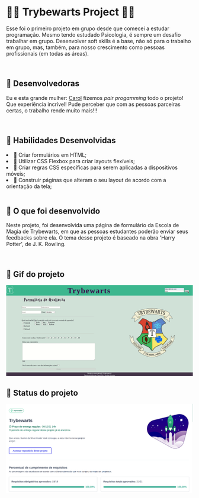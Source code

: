 # 🧙‍♀️ Trybewarts Project 🧙‍♀️

<p>Esse foi o primeiro projeto em grupo desde que comecei a estudar programação. Mesmo tendo estudado Psicologia, é sempre um desafio trabalhar em grupo. Desenvolver soft skills é a base, não só para o trabalho em grupo, mas, também, para nosso crescimento como pessoas profissionais (em todas as áreas).</p>

<br/>

## 🧹 Desenvolvedoras
<p>
Eu e esta grande mulher:  <a href="https://github.com/Carolyla">Carol</a> fizemos <em> pair progamming </em> todo o projeto! Que experiência incrível! Pude perceber que com as pessoas parceiras certas, o trabalho rende muito mais!!!
</p>

<br/>

## 🧹 Habilidades Desenvolvidas

<li>🎃  Criar formulários em HTML; </li>
<li>🎃  Utilizar CSS Flexbox para criar layouts flexíveis; </li>
<li>🎃 Criar regras CSS específicas para serem aplicadas a dispositivos móveis; </li>
<li>🎃 Construir páginas que alteram o seu layout de acordo com a orientação da tela; </li>

<br/>


## 🧹 O que foi desenvolvido

Neste projeto, foi desenvolvida uma página de formulário da Escola de Magia de Trybewarts, em que as pessoas estudantes poderão enviar seus feedbacks sobre ela. O tema desse projeto é baseado na obra 'Harry Potter', de J. K. Rowling.

<br/>

## 🧹 Gif do projeto 
<img src="./images/trybewarts.gif"/>

<br/>

## 🧹 Status do projeto

<img src="./images/trybeWartsStatus.png"/>

<br/>  
